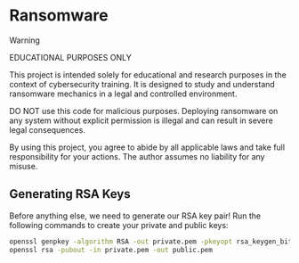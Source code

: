 # Ransomware
> [!WARNING]
> EDUCATIONAL PURPOSES ONLY
>
>This project is intended solely for educational and research purposes in the context of cybersecurity training. It is designed to study and understand ransomware mechanics in a legal and controlled environment.
>
>DO NOT use this code for malicious purposes. Deploying ransomware on any system without explicit permission is illegal and can result in severe legal consequences.
>
>By using this project, you agree to abide by all applicable laws and take full responsibility for your actions. The author assumes no liability for any misuse.

## Generating RSA Keys
Before anything else, we need to generate our RSA key pair!
Run the following commands to create your private and public keys:
```bash
openssl genpkey -algorithm RSA -out private.pem -pkeyopt rsa_keygen_bits:2048  
openssl rsa -pubout -in private.pem -out public.pem  
```
